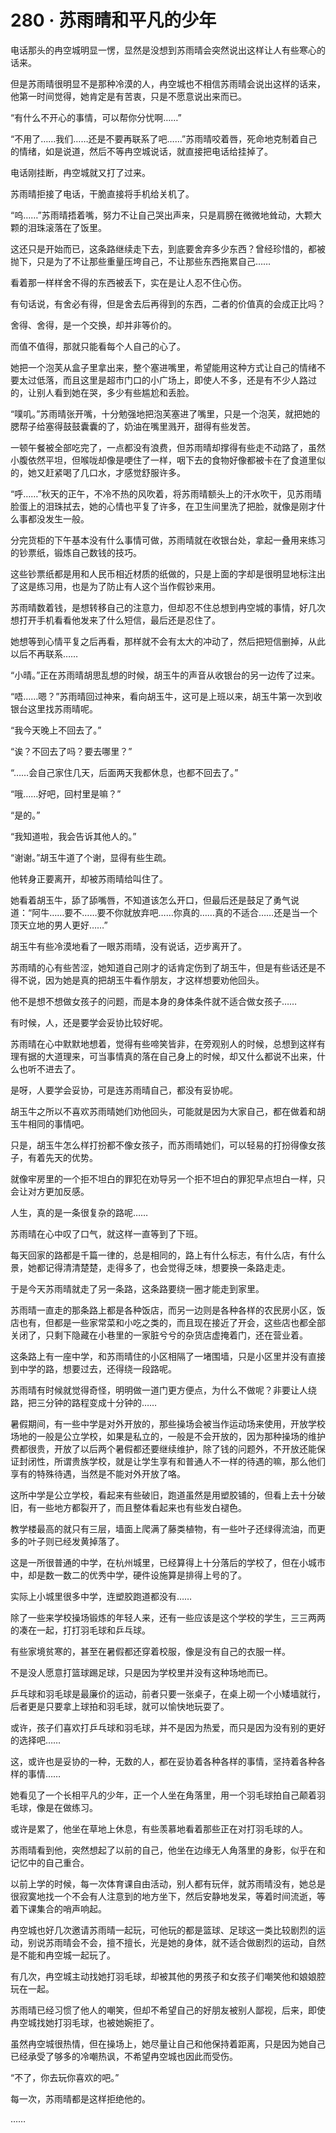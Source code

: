 # 280 · 苏雨晴和平凡的少年

电话那头的冉空城明显一愣，显然是没想到苏雨晴会突然说出这样让人有些寒心的话来。

但是苏雨晴很明显不是那种冷漠的人，冉空城也不相信苏雨晴会说出这样的话来，他第一时间觉得，她肯定是有苦衷，只是不愿意说出来而已。

“有什么不开心的事情，可以帮你分忧啊……”

“不用了……我们……还是不要再联系了吧……”苏雨晴咬着唇，死命地克制着自己的情绪，如是说道，然后不等冉空城说话，就直接把电话给挂掉了。

电话刚挂断，冉空城就又打了过来。

苏雨晴拒接了电话，干脆直接将手机给关机了。

“呜……”苏雨晴捂着嘴，努力不让自己哭出声来，只是肩膀在微微地耸动，大颗大颗的泪珠滚落在了饭里。

这还只是开始而已，这条路继续走下去，到底要舍弃多少东西？曾经珍惜的，都被抛下，只是为了不让那些重量压垮自己，不让那些东西拖累自己……

看着那一样样舍不得的东西被丢下，实在是让人忍不住心伤。

有句话说，有舍必有得，但是舍去后再得到的东西，二者的价值真的会成正比吗？

舍得、舍得，是一个交换，却并非等价的。

而值不值得，那就只能看每个人自己的心了。

她把一个泡芙从盒子里拿出来，整个塞进嘴里，希望能用这种方式让自己的情绪不要太过低落，而且这里是超市门口的小广场上，即使人不多，还是有不少人路过的，让别人看到她在哭，多少有些尴尬和丢脸。

“噗叽。”苏雨晴张开嘴，十分勉强地把泡芙塞进了嘴里，只是一个泡芙，就把她的腮帮子给塞得鼓鼓囊囊的了，奶油在嘴里溅开，甜得有些发苦。

一顿午餐被全部吃完了，一点都没有浪费，但苏雨晴却撑得有些走不动路了，虽然小腹依然平坦，但喉咙却像是哽住了一样，咽下去的食物好像都被卡在了食道里似的，她又赶紧喝了几口水，才感觉舒服许多。

“呼……”秋天的正午，不冷不热的风吹着，将苏雨晴额头上的汗水吹干，见苏雨晴脸蛋上的泪珠拭去，她的心情也平复了许多，在卫生间里洗了把脸，就像是刚才什么事都没发生一般。

分完货柜的下午基本没有什么事情可做，苏雨晴就在收银台处，拿起一叠用来练习的钞票纸，锻炼自己数钱的技巧。

这些钞票纸都是用和人民币相近材质的纸做的，只是上面的字却是很明显地标注出了这是练习用，也是为了防止有人这个当作假钞来用。

苏雨晴数着钱，是想转移自己的注意力，但却忍不住总想到冉空城的事情，好几次想打开手机看看他发来了什么短信，最后还是忍住了。

她想等到心情平复之后再看，那样就不会有太大的冲动了，然后把短信删掉，从此以后不再联系……

“小晴。”正在苏雨晴胡思乱想的时候，胡玉牛的声音从收银台的另一边传了过来。

“唔……嗯？”苏雨晴回过神来，看向胡玉牛，这可是上班以来，胡玉牛第一次到收银台这里找苏雨晴呢。

“我今天晚上不回去了。”

“诶？不回去了吗？要去哪里？”

“……会自己家住几天，后面两天我都休息，也都不回去了。”

“哦……好吧，回村里是嘛？”

“是的。”

“我知道啦，我会告诉其他人的。”

“谢谢。”胡玉牛道了个谢，显得有些生疏。

他转身正要离开，却被苏雨晴给叫住了。

她看着胡玉牛，舔了舔嘴唇，不知道该怎么开口，但最后还是鼓足了勇气说道：“阿牛……要不……要不你就放弃吧……你真的……真的不适合……还是当一个顶天立地的男人更好……”

胡玉牛有些冷漠地看了一眼苏雨晴，没有说话，迈步离开了。

苏雨晴的心有些苦涩，她知道自己刚才的话肯定伤到了胡玉牛，但是有些话还是不得不说，因为她是真的把胡玉牛看作朋友，才这样想要劝他回头。

他不是想不想做女孩子的问题，而是本身的身体条件就不适合做女孩子……

有时候，人，还是要学会妥协比较好呢。

苏雨晴在心中默默地想着，觉得有些啼笑皆非，在旁观别人的时候，总想到这样有理有据的大道理来，可当事情真的落在自己身上的时候，却又什么都说不出来，什么也听不进去了。

是呀，人要学会妥协，可是连苏雨晴自己，都没有妥协呢。

胡玉牛之所以不喜欢苏雨晴她们劝他回头，可能就是因为大家自己，都在做着和胡玉牛相同的事情吧。

只是，胡玉牛怎么样打扮都不像女孩子，而苏雨晴她们，可以轻易的打扮得像女孩子，有着先天的优势。

就像牢房里的一个拒不坦白的罪犯在劝导另一个拒不坦白的罪犯早点坦白一样，只会让对方更加反感。

人生，真的是一条很复杂的路呢……

苏雨晴在心中叹了口气，就这样一直等到了下班。

每天回家的路都是千篇一律的，总是相同的，路上有什么标志，有什么店，有什么景，她都记得清清楚楚，走得多了，也会觉得乏味，想要换一条路走走。

于是今天苏雨晴就走了另一条路，这条路要绕一圈才能走到家里。

苏雨晴一直走的那条路上都是各种饭店，而另一边则是各种各样的农民房小区，饭店也有，但都是一些家常菜和小吃之类的，而且现在接近了开会，这些店也都全部关闭了，只剩下隐藏在小巷里的一家脏兮兮的杂货店虚掩着门，还在营业着。

这条路上有一座中学，和苏雨晴住的小区相隔了一堵围墙，只是小区里并没有直接到中学的路，想要过去，还得绕一段路呢。

苏雨晴有时候就觉得奇怪，明明做一道门更方便点，为什么不做呢？非要让人绕路，把三分钟的路程变成十分钟的……

暑假期间，有一些中学是对外开放的，那些操场会被当作运动场来使用，开放学校场地的一般是公立学校，如果是私立的，一般是不会开放的，因为那种操场的维护费都很贵，开放了以后两个暑假都还要继续维护，除了钱的问题外，不开放还能保证封闭性，所谓贵族学校，就是让学生享有和普通人不一样的待遇的嘛，那么他们享有的特殊待遇，当然是不能对外开放了咯。

这所中学是公立学校，看起来有些破旧，跑道虽然是用塑胶铺的，但看上去十分破旧，有一些地方都裂开了，而且整体看起来也有些发白褪色。

教学楼最高的就只有三层，墙面上爬满了藤类植物，有一些叶子还绿得流油，而更多的叶子则已经发黄掉落了。

这是一所很普通的中学，在杭州城里，已经算得上十分落后的学校了，但在小城市中，却是数一数二的优秀中学，硬件设施算是排得上号的了。

实际上小城里很多中学，连塑胶跑道都没有……

除了一些来学校操场锻炼的年轻人来，还有一些应该是这个学校的学生，三三两两的凑在一起，打打羽毛球和乒乓球。

有些家境贫寒的，甚至在暑假都还穿着校服，像是没有自己的衣服一样。

不是没人愿意打篮球踢足球，只是因为学校里并没有这种场地而已。

乒乓球和羽毛球是最廉价的运动，前者只要一张桌子，在桌上砌一个小矮墙就行，后者更是只要拿上球拍和羽毛球，就可以愉快地玩耍了。

或许，孩子们喜欢打乒乓球和羽毛球，并不是因为热爱，而只是因为没有别的更好的选择吧……

这，或许也是妥协的一种，无数的人，都在妥协着各种各样的事情，坚持着各种各样的事情……

她看见了一个长相平凡的少年，正一个人坐在角落里，用一个羽毛球拍自己颠着羽毛球，像是在做练习。

或许是累了，他坐在草地上休息，有些羡慕地看着那些正在对打羽毛球的人。

苏雨晴看到他，突然想起了以前的自己，他坐在边缘无人角落里的身影，似乎在和记忆中的自己重合。

以前上学的时候，每一次体育课自由活动，别人都有玩伴，就苏雨晴没有，她总是很寂寞地找一个不会有人注意到的地方坐下，然后安静地发呆，等着时间流逝，等着下课集合的哨声响起。

冉空城也好几次邀请苏雨晴一起玩，可他玩的都是篮球、足球这一类比较剧烈的运动，别说苏雨晴会不会，擅不擅长，光是她的身体，就不适合做剧烈的运动，自然是不能和冉空城一起玩了。

有几次，冉空城主动找她打羽毛球，却被其他的男孩子和女孩子们嘲笑他和娘娘腔玩在一起。

苏雨晴已经习惯了他人的嘲笑，但却不希望自己的好朋友被别人鄙视，后来，即使冉空城找她打羽毛球，也被她婉拒了。

虽然冉空城很热情，但在操场上，她尽量让自己和他保持着距离，只是因为她自己已经承受了够多的冷嘲热讽，不希望冉空城也因此而受伤。

“不了，你去玩你喜欢的吧。”

每一次，苏雨晴都是这样拒绝他的。

……
